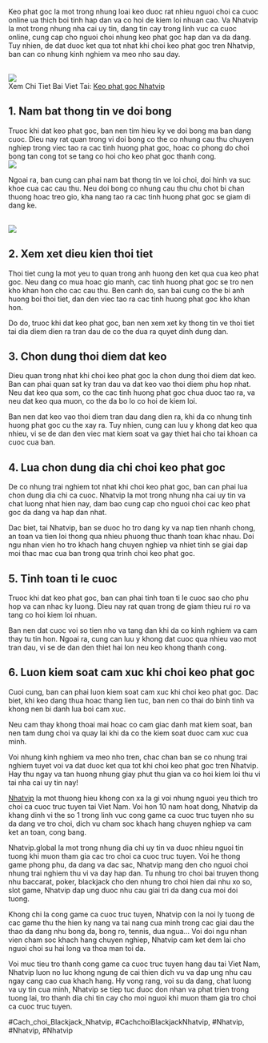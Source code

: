 <div class="content">
<p>Keo phat goc la mot trong nhung loai keo duoc rat nhieu nguoi choi ca cuoc online ua thich boi tinh hap dan va co hoi de kiem loi nhuan cao. Va Nhatvip la mot trong nhung nha cai uy tin, dang tin cay trong linh vuc ca cuoc online, cung cap cho nguoi choi nhung keo phat goc hap dan va da dang. Tuy nhien, de dat duoc ket qua tot nhat khi choi keo phat goc tren Nhatvip, ban can co nhung kinh nghiem va meo nho sau day.</p><br><img src="https://nhatvip.global/wp-content/uploads/2024/10/keo-phat-goc-2.webp"></br>
Xem Chi Tiet Bai Viet Tai: <a href="https://nhatvip.global/keo-phat-goc-nhatvip/">Keo phat goc Nhatvip</a>
<h2>1. Nam bat thong tin ve doi bong</h2>
<p>Truoc khi dat keo phat goc, ban nen tim hieu ky ve doi bong ma ban dang cuoc. Dieu nay rat quan trong vi doi bong co the co nhung cau thu chuyen nghiep trong viec tao ra cac tinh huong phat goc, hoac co phong do choi bong tan cong tot se tang co hoi cho keo phat goc thanh cong.<br><img src="https://nhatvip.global/wp-content/uploads/2024/10/keo-phat-goc-3.webp"></br>
<p>Ngoai ra, ban cung can phai nam bat thong tin ve loi choi, doi hinh va suc khoe cua cac cau thu. Neu doi bong co nhung cau thu chu chot bi chan thuong hoac treo gio, kha nang tao ra cac tinh huong phat goc se giam di dang ke.</p><br><img src="https://nhatvip.global/wp-content/uploads/2024/10/keo-phat-goc-3.webp"></br>
<h2>2. Xem xet dieu kien thoi tiet</h2>
<p>Thoi tiet cung la mot yeu to quan trong anh huong den ket qua cua keo phat goc. Neu dang co mua hoac gio manh, cac tinh huong phat goc se tro nen kho khan hon cho cac cau thu. Ben canh do, san bai cung co the bi anh huong boi thoi tiet, dan den viec tao ra cac tinh huong phat goc kho khan hon.
<p>Do do, truoc khi dat keo phat goc, ban nen xem xet ky thong tin ve thoi tiet tai dia diem dien ra tran dau de co the dua ra quyet dinh dung dan.</p>
<h2>3. Chon dung thoi diem dat keo</h2>
<p>Dieu quan trong nhat khi choi keo phat goc la chon dung thoi diem dat keo. Ban can phai quan sat ky tran dau va dat keo vao thoi diem phu hop nhat. Neu dat keo qua som, co the cac tinh huong phat goc chua duoc tao ra, va neu dat keo qua muon, co the da bo lo co hoi de kiem loi.
<p>Ban nen dat keo vao thoi diem tran dau dang dien ra, khi da co nhung tinh huong phat goc cu the xay ra. Tuy nhien, cung can luu y khong dat keo qua nhieu, vi se de dan den viec mat kiem soat va gay thiet hai cho tai khoan ca cuoc cua ban.</p>
<h2>4. Lua chon dung dia chi choi keo phat goc</h2>
<p>De co nhung trai nghiem tot nhat khi choi keo phat goc, ban can phai lua chon dung dia chi ca cuoc. Nhatvip la mot trong nhung nha cai uy tin va chat luong nhat hien nay, dam bao cung cap cho nguoi choi cac keo phat goc da dang va hap dan nhat.</p>
<p>Dac biet, tai Nhatvip, ban se duoc ho tro dang ky va nap tien nhanh chong, an toan va tien loi thong qua nhieu phuong thuc thanh toan khac nhau. Doi ngu nhan vien ho tro khach hang chuyen nghiep va nhiet tinh se giai dap moi thac mac cua ban trong qua trinh choi keo phat goc.</p>
<h2>5. Tinh toan ti le cuoc</h2>
<p>Truoc khi dat keo phat goc, ban can phai tinh toan ti le cuoc sao cho phu hop va can nhac ky luong. Dieu nay rat quan trong de giam thieu rui ro va tang co hoi kiem loi nhuan.</p>
<p>Ban nen dat cuoc voi so tien nho va tang dan khi da co kinh nghiem va cam thay tu tin hon. Ngoai ra, cung can luu y khong dat cuoc qua nhieu vao mot tran dau, vi se de dan den thiet hai lon neu keo khong thanh cong.</p>
<h2>6. Luon kiem soat cam xuc khi choi keo phat goc</h2>
<p>Cuoi cung, ban can phai luon kiem soat cam xuc khi choi keo phat goc. Dac biet, khi keo dang thua hoac thang lien tuc, ban nen co thai do binh tinh va khong nen bi danh lua boi cam xuc.</p>
<p>Neu cam thay khong thoai mai hoac co cam giac danh mat kiem soat, ban nen tam dung choi va quay lai khi da co the kiem soat duoc cam xuc cua minh.</p>
<p>Voi nhung kinh nghiem va meo nho tren, chac chan ban se co nhung trai nghiem tuyet voi va dat duoc ket qua tot khi choi keo phat goc tren Nhatvip. Hay thu ngay va tan huong nhung giay phut thu gian va co hoi kiem loi thu vi tai nha cai uy tin nay!</p>
</div><p><a href="https://nhatvip.global/">Nhatvip</a> la mot thuong hieu khong con xa la gi voi nhung nguoi yeu thich tro choi ca cuoc truc tuyen tai Viet Nam. Voi hon 10 nam hoat dong, Nhatvip da khang dinh vi the so 1 trong linh vuc cong game ca cuoc truc tuyen nho su da dang ve tro choi, dich vu cham soc khach hang chuyen nghiep va cam ket an toan, cong bang.

Nhatvip.global la mot trong nhung dia chi uy tin va duoc nhieu nguoi tin tuong khi muon tham gia cac tro choi ca cuoc truc tuyen. Voi he thong game phong phu, da dang va dac sac, Nhatvip mang den cho nguoi choi nhung trai nghiem thu vi va day hap dan. Tu nhung tro choi bai truyen thong nhu baccarat, poker, blackjack cho den nhung tro choi hien dai nhu xo so, slot game, Nhatvip dap ung duoc nhu cau giai tri da dang cua moi doi tuong.

Khong chi la cong game ca cuoc truc tuyen, Nhatvip con la noi ly tuong de cac game thu the hien ky nang va tai nang cua minh trong cac giai dau the thao da dang nhu bong da, bong ro, tennis, dua ngua... Voi doi ngu nhan vien cham soc khach hang chuyen nghiep, Nhatvip cam ket dem lai cho nguoi choi su hai long va thoa man toi da.

Voi muc tieu tro thanh cong game ca cuoc truc tuyen hang dau tai Viet Nam, Nhatvip luon no luc khong ngung de cai thien dich vu va dap ung nhu cau ngay cang cao cua khach hang. Hy vong rang, voi su da dang, chat luong va uy tin cua minh, Nhatvip se tiep tuc duoc don nhan va phat trien trong tuong lai, tro thanh dia chi tin cay cho moi nguoi khi muon tham gia tro choi ca cuoc truc tuyen.</p>
#Cach_choi_Blackjack_Nhatvip, #CachchoiBlackjackNhatvip, #Nhatvip, #Nhatvip, #Nhatvip
